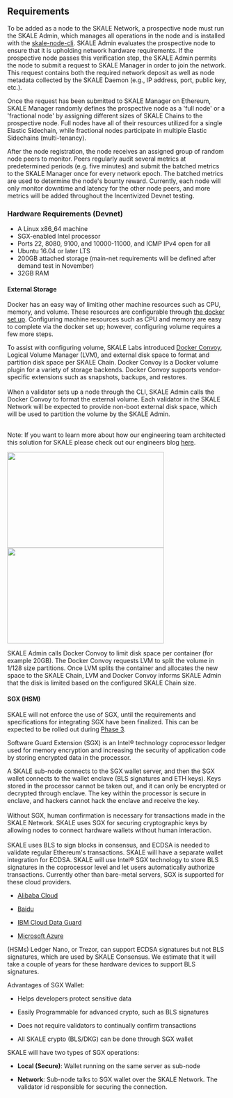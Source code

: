 
## Requirements

To be added as a node to the SKALE Network, a prospective node must run the SKALE Admin, which manages all operations in the node and is installed with the  [skale-node-cli](https://developers.skale.network/validators/alpine/skale-validator-cli). SKALE Admin evaluates the prospective node to ensure that it is upholding network hardware requirements. If the prospective node passes this verification step, the SKALE Admin permits the node to submit a request to SKALE Manager in order to join the network. This request contains both the required network deposit as well as node metadata collected by the SKALE Daemon (e.g., IP address, port, public key, etc.).  
  
Once the request has been submitted to SKALE Manager on Ethereum, SKALE Manager randomly defines the prospective node as a 'full node' or a 'fractional node' by assigning different sizes of SKALE Chains to the prospective node. Full nodes have all of their resources utilized for a single Elastic Sidechain, while fractional nodes participate in multiple Elastic Sidechains (multi-tenancy).  
  
After the node registration, the node receives an assigned group of random node peers to monitor. Peers regularly audit several metrics at predetermined periods (e.g. five minutes) and submit the batched metrics to the SKALE Manager once for every network epoch. The batched metrics are used to determine the node's bounty reward. Currently, each node will only monitor downtime and latency for the other node peers, and more metrics will be added throughout the Incentivized Devnet testing.  

### Hardware Requirements (Devnet)

-   A Linux x86_64 machine
-   SGX-enabled Intel processor
-   Ports 22, 8080, 9100, and 10000-11000, and ICMP IPv4 open for all
-   Ubuntu 16.04 or later LTS
-   200GB attached storage (main-net requirements will be defined after demand test in November)
-   32GB RAM  
    

#### External Storage

Docker has an easy way of limiting other machine resources such as CPU, memory, and volume. These resources are configurable through [the docker set up](https://docs.docker.com/config/containers/resource_constraints/?source=post_page-----9859682f4147----------------------). Configuring machine resources such as CPU and memory are easy to complete via the docker set up; however, configuring volume requires a few more steps.  
  
To assist with configuring volume, SKALE Labs introduced [Docker Convoy](https://github.com/rancher/convoy), Logical Volume Manager (LVM), and external disk space to format and partition disk space per SKALE Chain. Docker Convoy is a Docker volume plugin for a variety of storage backends. Docker Convoy supports vendor-specific extensions such as snapshots, backups, and restores.  
‍  
When a validator sets up a node through the CLI, SKALE Admin calls the Docker Convoy to format the external volume. Each validator in the SKALE Network will be expected to provide non-boot external disk space, which will be used to partition the volume by the SKALE Admin.  
‍  

Note: If you want to learn more about how our engineering team architected this solution for SKALE please check out our engineers blog  [here](https://medium.com/@dmitrytk/limit-docker-volume-size-9859682f4147).

<img src="https://assets.website-files.com/5be05ae542686c4ebf192462/5d9ce199ca4f18fa76e29ca0_Screen%20Shot%202019-10-08%20at%2012.19.30%20PM.png" width="360" height="220" /> 

<img src="https://assets.website-files.com/5be05ae542686c4ebf192462/5d9ce198d4f7a4dcff8cd609_Screen%20Shot%202019-10-08%20at%2012.19.46%20PM.png" width="360" height="220" /> 

SKALE Admin calls Docker Convoy to limit disk space per container (for example 20GB). The Docker Convoy requests LVM to split the volume in 1/128 size partitions. Once LVM splits the container and allocates the new space to the SKALE Chain, LVM and Docker Convoy informs SKALE Admin that the disk is limited based on the configured SKALE Chain size.  

#### SGX (HSM)
  
SKALE will not enforce the use of SGX, until the requirements and specifications for integrating SGX have been finalized. This can be expected to be rolled out during  [Phase 3](https://developers.skale.network/validators/alpine).

Software Guard Extension (SGX) is an Intel® technology coprocessor ledger used for memory encryption and increasing the security of application code by storing encrypted data in the processor.  
  
A SKALE sub-node connects to the SGX wallet server, and then the SGX wallet connects to the wallet enclave (BLS signatures and ETH keys). Keys stored in the processor cannot be taken out, and it can only be encrypted or decrypted through enclave. The key within the processor is secure in enclave, and hackers cannot hack the enclave and receive the key.  
‍  
Without SGX, human confirmation is necessary for transactions made in the SKALE Network. SKALE uses SGX for securing cryptographic keys by allowing nodes to connect hardware wallets without human interaction.  
‍  
SKALE uses  BLS  to sign blocks in consensus, and ECDSA  is needed to validate regular Ethereum's transactions. SKALE will have a separate wallet integration for ECDSA. SKALE will use Intel® SGX technology to store BLS signatures in the coprocessor level and let users automatically authorize transactions. Currently other than bare-metal servers, SGX is supported for these cloud providers.  

-   ‍[Alibaba Cloud](https://www.alibabacloud.com/help/doc-detail/108507.html?spm=a2c5t.10695662.1996646101.searchclickresult.84d1a80dPBX0Di)[‍](https://www.equinix.com/services/edge-services/smartkey/)  
    
-   [Baidu](https://www.equinix.com/services/edge-services/smartkey/)[‍](https://www.ibm.com/cloud/blog/data-use-protection-ibm-cloud-using-intel-sgx?mhsrc=ibmsearch_a&mhq=sgx)  
    
-   [IBM Cloud Data Guard](https://www.ibm.com/cloud/blog/data-use-protection-ibm-cloud-using-intel-sgx?mhsrc=ibmsearch_a&mhq=sgx)[](https://www.intel.com/content/www/us/en/architecture-and-technology/software-guard-extensions/microsoft-confidential-computing-sgx-video.html)  
    
-   [Microsoft Azure](https://www.intel.com/content/www/us/en/architecture-and-technology/software-guard-extensions/microsoft-confidential-computing-sgx-video.html)  
    

(HSMs) Ledger Nano, or Trezor, can support ECDSA signatures but not BLS signatures, which are used by SKALE Consensus. We estimate that it will take a couple of years for these hardware devices to support BLS signatures.[](https://www.intel.com/content/www/us/en/architecture-and-technology/software-guard-extensions/microsoft-confidential-computing-sgx-video.html)  

Advantages of SGX Wallet:  

-   Helps developers protect sensitive data  
    
-   Easily Programmable for advanced crypto, such as BLS signatures  
    
-   Does not require validators to continually confirm transactions  
    
-   All SKALE crypto (BLS/DKG) can be done through SGX wallet  
    

SKALE will have two types of SGX operations:

-   **Local (Secure)**: Wallet running on the same server as sub-node  
    
-   **Network**: Sub-node talks to SGX wallet over the SKALE Network. The validator id responsible for securing the connection.